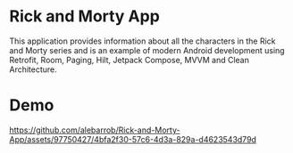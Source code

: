 # Rick and Morty App

This application provides information about all the characters in the Rick and Morty series and is an example of modern Android development using Retrofit, Room, Paging, Hilt, Jetpack Compose, MVVM and Clean Architecture.

# Demo

https://github.com/alebarrob/Rick-and-Morty-App/assets/97750427/4bfa2f30-57c6-4d3a-829a-d4623543d79d
